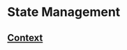 # State Management

## [Context](https://github.com/dudcks5477/Front_end/tree/master/React/Routers/StateManagement/Context)